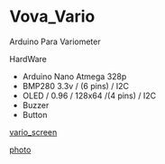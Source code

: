 # Vova_Vario
Arduino Para Variometer

HardWare
- Arduino Nano Atmega 328p
- BMP280 3.3v / (6 pins) / I2C 
- OLED / 0.96 / 128x64 /(4 pins) / I2C
- Buzzer
- Button


[vario_screen](https://user-images.githubusercontent.com/44578652/191684931-c7044c36-4219-4735-b700-6c4800bbe6a7.png)

[photo](https://user-images.githubusercontent.com/44578652/191684889-7d59c465-e068-46d8-b678-6897c62ff61c.jpg)
